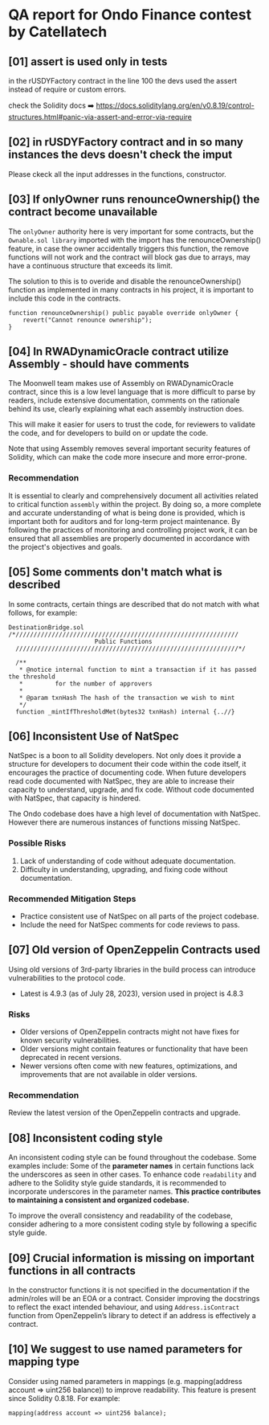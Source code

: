 # QA report for Ondo Finance contest by Catellatech

## [01] assert is used only in tests 
in the rUSDYFactory contract in the line 100 the devs used the assert instead of require or custom errors.

check the Solidity docs ➡️ https://docs.soliditylang.org/en/v0.8.19/control-structures.html#panic-via-assert-and-error-via-require

## [02] in rUSDYFactory contract and in so many instances the devs doesn't check the imput 
Please ckeck all the input addresses in the functions, constructor. 


## [03] If onlyOwner runs renounceOwnership() the contract become unavailable
The `onlyOwner` authority here is very important for some contracts, but the `Ownable.sol library` imported with the import has the renounceOwnership() feature, in case the owner accidentally triggers this function, the remove functions will not work and the contract will block gas due to arrays, may have a continuous structure that exceeds its limit.

The solution to this is to overide and disable the renounceOwnership() function as implemented in many contracts in his project, it is important to include this code in the contracts.

```solidity
function renounceOwnership() public payable override onlyOwner {
    revert("Cannot renounce ownership");
}
```

## [04] In RWADynamicOracle contract utilize Assembly - should have comments
The Moonwell team makes use of Assembly on RWADynamicOracle contract, since this is a low level language that is more difficult to parse by readers, include extensive documentation, comments on the rationale behind its use, clearly explaining what each assembly instruction does.

This will make it easier for users to trust the code, for reviewers to validate the code, and for developers to build on or update the code.

Note that using Assembly removes several important security features of Solidity, which can make the code more insecure and more error-prone.

### Recommendation
It is essential to clearly and comprehensively document all activities related to critical function `assembly` within the project. By doing so, a more complete and accurate understanding of what is being done is provided, which is important both for auditors and for long-term project maintenance. By following the practices of monitoring and controlling project work, it can be ensured that all assemblies are properly documented in accordance with the project's objectives and goals.

## [05] Some comments don't match what is described
In some contracts, certain things are described that do not match with what follows, for example:

```solidity
DestinationBridge.sol
/*//////////////////////////////////////////////////////////////
                        Public Functions
  //////////////////////////////////////////////////////////////*/

  /**
   * @notice internal function to mint a transaction if it has passed the threshold
   *         for the number of approvers
   *
   * @param txnHash The hash of the transaction we wish to mint
   */
  function _mintIfThresholdMet(bytes32 txnHash) internal {..//}
```

## [06] Inconsistent Use of NatSpec
NatSpec is a boon to all Solidity developers. Not only does it provide a structure for developers to document their code within the code itself, it encourages the practice of documenting code. When future developers read code documented with NatSpec, they are able to increase their capacity to understand, upgrade, and fix code. Without code documented with NatSpec, that capacity is hindered.

The Ondo codebase does have a high level of documentation with NatSpec. However there are numerous instances of functions missing NatSpec.

### Possible Risks
1. Lack of understanding of code without adequate documentation.
2. Difficulty in understanding, upgrading, and fixing code without documentation.

### Recommended Mitigation Steps
- Practice consistent use of NatSpec on all parts of the project codebase.
- Include the need for NatSpec comments for code reviews to pass.

## [07] Old version of OpenZeppelin Contracts used
Using old versions of 3rd-party libraries in the build process can introduce vulnerabilities to the protocol code.

- Latest is 4.9.3 (as of July 28, 2023), version used in project is 4.8.3

### Risks
- Older versions of OpenZeppelin contracts might not have fixes for known security vulnerabilities.
- Older versions might contain features or functionality that have been deprecated in recent versions.
- Newer versions often come with new features, optimizations, and improvements that are not available in older versions.

### Recommendation
Review the latest version of the OpenZeppelin contracts and upgrade.

## [08] Inconsistent coding style
An inconsistent coding style can be found throughout the codebase. Some examples include:
Some of the **parameter names** in certain functions lack the underscores as seen in other cases. To enhance code `readability` and adhere to the Solidity style guide standards, it is recommended to incorporate underscores in the parameter names. **This practice contributes to maintaining a consistent and organized codebase.**


To improve the overall consistency and readability of the codebase, consider adhering to a more consistent coding style by following a specific style guide.

## [09] Crucial information is missing on important functions in all contracts
In the constructor functions it is not specified in the documentation if the admin/roles will be an EOA or a contract. Consider improving the docstrings to reflect the exact intended behaviour, and using `Address.isContract` function from OpenZeppelin’s library to detect if an address is effectively a contract.

## [10] We suggest to use named parameters for mapping type
Consider using named parameters in mappings (e.g. mapping(address account => uint256 balance)) to improve readability. This feature is present since Solidity 0.8.18.
For example:

```Solidity 
mapping(address account => uint256 balance); 
```